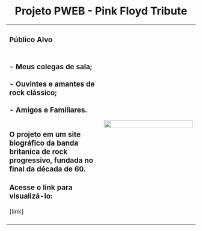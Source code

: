 <h1 align="center">Projeto PWEB - Pink Floyd Tribute</h1>
<table border=0>
<tr> <td width="50%">

<h3>Público Alvo<h3>
<br>- Meus colegas de sala;<br>
<br>- Ouvintes e amantes de rock clássico;<br>
<br>- Amigos e Familiares.<br>

<br> O projeto em um site biográfico da banda britanica de rock progressivo, fundada no final da década de 60.<br>
<h3>Acesse o link para visualizá-lo:</h3> [link]
<br><br>
 </td>
 <td width="50%">
<p align="center">
<img src="/tela.png" width="100%"/>
  </p>
   </td></tr>
</table>